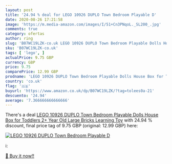 ```yaml
---
layout: post
title: '24.94 % deal for LEGO 10926 DUPLO Town Bedroom Playable D'
date: 2020-08-26 17:21:58
image: 'https://m.media-amazon.com/images/I/51+Cn3PNqoL._SL200_.jpg'
comments: true
category: ofertas
author: ring
slug: 'B07WC19LZK-co.uk LEGO 10926 DUPLO Town Bedroom Playable Dolls House Box...'
sku: 'B07WC19LZK-co.uk'
tags: [ 'lego', ]
actualPrice: 9.75 GBP
currency: GBP
price: 9.75
comparePrice: 12.99 GBP
prodname: 'LEGO 10926 DUPLO Town Bedroom Playable Dolls House Box for Toddlers 2+ Year Old  Large Bricks Learning Toy'
country: 'co.uk'
flag: '🇬🇧'
buyurl: 'https://www.amazon.co.uk/dp/B07WC19LZK/?tag=tolees0a-21'
descuento: '24.94'
average: '7.366666666666666'
---
```


There's a deal [LEGO 10926 DUPLO Town Bedroom Playable Dolls House Box for Toddlers 2+ Year Old  Large Bricks Learning Toy](https://www.amazon.co.uk/dp/B07WC19LZK/?tag=tolees0a-21)  with  24.94 % discount, final price tag of  9.75 GBP (original: 12.99 GBP) here:

[![LEGO 10926 DUPLO Town Bedroom Playable D](https://m.media-amazon.com/images/I/51+Cn3PNqoL._SL200_.jpg)](https://www.amazon.co.uk/dp/B07WC19LZK/?tag=tolees0a-21)

ℹ️:


[🛒 Buy it now!!](https://www.amazon.co.uk/dp/B07WC19LZK/?tag=tolees0a-21)
